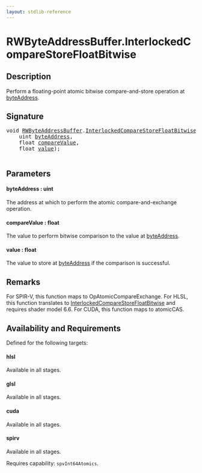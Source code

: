 ```yaml
---
layout: stdlib-reference
---
```


# RWByteAddressBuffer\.InterlockedCompareStoreFloatBitwise

## Description

Perform a floating-point atomic bitwise compare-and-store operation at <span class='code'><a href=".html#decl-byteAddress" class="code_param">byteAddress</a></span>.



## Signature 

<pre>
<span class="code_keyword">void</span> <a href="../index.html" class="code_type">RWByteAddressBuffer</a>.<a href=".html">InterlockedCompareStoreFloatBitwise</a>(
    <span class="code_keyword">uint</span> <a href=".html#decl-byteAddress" class="code_param">byteAddress</a>,
    <span class="code_keyword">float</span> <a href=".html#decl-compareValue" class="code_param">compareValue</a>,
    <span class="code_keyword">float</span> <a href=".html#decl-value" class="code_param">value</a>);

</pre>

## Parameters

####  <a id="decl-byteAddress"></a>byteAddress  : uint
The address at which to perform the atomic compare-and-exchange  operation.

####  <a id="decl-compareValue"></a>compareValue  : float
The value to perform bitwise comparison to the value at <span class='code'><a href=".html#decl-byteAddress" class="code_param">byteAddress</a></span>.

####  <a id="decl-value"></a>value  : float
The value to store at <span class='code'><a href=".html#decl-byteAddress" class="code_param">byteAddress</a></span> if the comparison is successful.


## Remarks
For SPIR-V, this function maps to <span class='code'>OpAtomicCompareExchange</span>. For HLSL, this function
translates to <span class='code'><a href=".html">InterlockedCompareStoreFloatBitwise</a></span> and requires shader model 6.6.
For CUDA, this function maps to <span class='code'>atomicCAS</span>.


## Availability and Requirements

Defined for the following targets:

#### hlsl
Available in all stages.

#### glsl
Available in all stages.

#### cuda
Available in all stages.

#### spirv
Available in all stages.

Requires capability: `spvInt64Atomics`.


